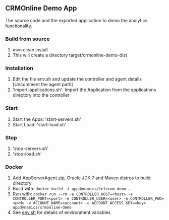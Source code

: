 ## CRMOnline Demo App
 The source code and the exported application to demo the analytics functionality.
 
### Build from source
1. mvn clean install
2. This will create a directory target/crmonline-demo-dist

### Installation
1. Edit the file env.sh and update the controller and agent details [Uncomment the agent path]
2. 'import-applications.sh': Import the Application from the applications directory into the controller

### Start
1. Start the Apps: 'start-servers.sh'
2. Start Load: 'start-load.sh'

### Stop
1. 'stop-servers.sh'
2. 'stop-load.sh'

### Docker
1. Add AppServerAgent.zip, Oracle JDK 7 and Maven distros to build directory
2. Build with: `docker build -t appdynamics/telecom-demo .`
3. Run with: `docker run --rm -e CONTROLLER_HOST=<host> -e CONTROLLER_PORT=<port> -e CONTROLLER_USER=<user> -e CONTROLLER_PWD=<pwd> -e ACCOUNT_NAME=<account> -e ACCOUNT_ACCESS_KEY=<key> appdynamics/crmonline-demo`
4. See [env.sh](https://github.com/Appdynamics/CRMOnline-Demo/blob/master/src/main/scripts/env.sh) for details of environment variables
